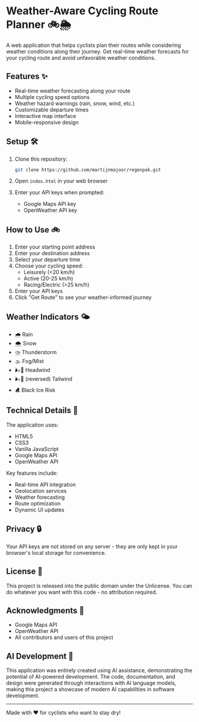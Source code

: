 # Weather-Aware Cycling Route Planner 🚲🌦️

A web application that helps cyclists plan their routes while considering weather conditions along their journey. Get real-time weather forecasts for your cycling route and avoid unfavorable weather conditions.

## Features ✨

- Real-time weather forecasting along your route
- Multiple cycling speed options
- Weather hazard warnings (rain, snow, wind, etc.)
- Customizable departure times
- Interactive map interface
- Mobile-responsive design

## Setup 🛠️

1. Clone this repository:
   ```bash
   git clone https://github.com/martijnmajoor/regenpak.git
   ```

2. Open `index.html` in your web browser

3. Enter your API keys when prompted:
   - Google Maps API key
   - OpenWeather API key

## How to Use 🚲

1. Enter your starting point address
2. Enter your destination address
3. Select your departure time
4. Choose your cycling speed:
   - Leisurely (<20 km/h)
   - Active (20-25 km/h)
   - Racing/Electric (>25 km/h)
5. Enter your API keys
6. Click "Get Route" to see your weather-informed journey

## Weather Indicators 🌤️

- 🌧️ Rain
- 🌨️ Snow
- ⛈️ Thunderstorm
- 🌫️ Fog/Mist
- 🌬️🚴 Headwind
- 🌬️🚴 (reversed) Tailwind
- ⛸️ Black Ice Risk

## Technical Details 🔧

The application uses:
- HTML5
- CSS3
- Vanilla JavaScript
- Google Maps API
- OpenWeather API

Key features include:
- Real-time API integration
- Geolocation services
- Weather forecasting
- Route optimization
- Dynamic UI updates

## Privacy 🔒

Your API keys are not stored on any server - they are only kept in your browser's local storage for convenience.

## License 📄

This project is released into the public domain under the Unlicense. You can do whatever you want with this code - no attribution required.

## Acknowledgments 👏

- Google Maps API
- OpenWeather API
- All contributors and users of this project

## AI Development 🤖

This application was entirely created using AI assistance, demonstrating the potential of AI-powered development. The code, documentation, and design were generated through interactions with AI language models, making this project a showcase of modern AI capabilities in software development.

---

Made with ❤️ for cyclists who want to stay dry!